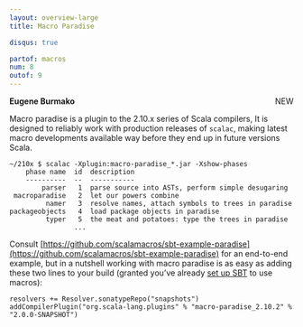 ```yaml
---
layout: overview-large
title: Macro Paradise

disqus: true

partof: macros
num: 8
outof: 9
---
```

<span class="label success" style="float: right;">NEW</span>

**Eugene Burmako**

Macro paradise is a plugin to the 2.10.x series of Scala compilers,
It is designed to reliably work with production releases of <code>scalac</code>,
making latest macro developments available way before they end up in future versions Scala.

    ~/210x $ scalac -Xplugin:macro-paradise_*.jar -Xshow-phases
        phase name  id  description
        ----------  --  -----------
            parser   1  parse source into ASTs, perform simple desugaring
     macroparadise   2  let our powers combine
             namer   3  resolve names, attach symbols to trees in paradise
    packageobjects   4  load package objects in paradise
             typer   5  the meat and potatoes: type the trees in paradise
                    ...

Consult [https://github.com/scalamacros/sbt-example-paradise](https://github.com/scalamacros/sbt-example-paradise)
for an end-to-end example, but in a nutshell working with macro paradise is as easy as adding these two lines
to your build (granted you’ve already [set up SBT](http://docs.scala-lang.org/overviews/macros/overview.html#using_macros_with_maven_or_sbt)
to use macros):

    resolvers += Resolver.sonatypeRepo("snapshots")
    addCompilerPlugin("org.scala-lang.plugins" % "macro-paradise_2.10.2" % "2.0.0-SNAPSHOT")